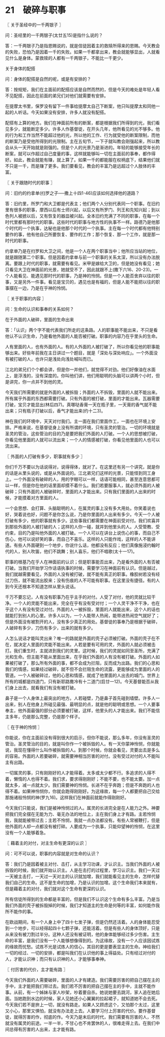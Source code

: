 # 21　破碎与职事



〖 关于圣经中的一千两银子 〗

问：圣经里的一千两银子(太廿五15)是指什么说的？

答：一千两银子乃是指恩赐说的，就是信徒因着主的救赎所得来的恩赐。今天教会的失败，恐怕乃是因着一千的失败。如果一千都拿出来，教会就能够显出，人就看见什么是身体。蒙救赎的人都有一千两银子，不能比一千更少。

关于身体的配搭

问：身体的配搭是自然的呢，或是有安排的？

答：按规矩，我们在主面前的配搭应该是自然而然的，但是今天的难处是年轻人看不见配搭，因此在前面的弟兄们对他们就需要有安排。

在提摩太书里，保罗没有留下一件事给提摩太自己下断案，他只叫提摩太和同他一起的人听话。今天如果没有安排，许多人就没有配搭。

配搭有上算的地方。我们在神面前所有的断案，都是根据我们所得到的光，我们看见多少，就能断定多少。许多人作基督徒，在开头几年，他所看见的光不够多。他的行为和工作当然不能超过他的光，所以他的工作、行为就受他的断案限制，而他的断案乃是受他所得到的光限制。主在五旬节，一下子就叫教会刚强起来，所以教会从头一天开始就是刚强的。但是个人的光景乃是渐进的。年轻的能够接受年长的断案，就可以作超过自己度量的事，这样就能够叫一切在主面前的事奉，都作得好。如此，教会就能有赚，就上算了。如果一千的都能服在权柄底下，结果他们就不只是一千，而是赚了更多。我们要看见，教会的丰富乃是远超过个人肢体的丰富。



〖 关于跟随时代的职事 〗

问：旧约的约拿单(扫罗之子──撒上十四1-46)应该如何选择他的道路？

答：旧约里，所罗门和大卫都是代表主；他们两个人分别代表同一个职事。在旧约里有很多的职事，摩西以后有士师兴起，以后又有所罗门、列王和先知兴起；到以色列人被掳以后，又有恢复的器皿被兴起。全本旧约充满了不同的职事，在每一个时代里都有那时代的职事。这些时代的职事与地方性的执事不一样。路德乃是他那个时代的一个执事，达秘也是他那个时代的一个执事。主在每一个时代都有他特别要作的事，他有他自己所要恢复、要作的工作；那个恢复、那一个工作，就是那一时代的职事。

约拿单乃是在扫罗和大卫之间，他是一个人在两个职事当中；他所应当站的地位，就是跟随第二个职事。但是因着约拿单与前一个职事的关系太深，所以没有办法脱离。要跟上时代的职事，就需要有看见。米甲是嫁给大卫的，但是她没有看见；她只看见大卫在神面前的光景，她就受不了，因此就跟不上(撒下六16、20-23)。一个人能看见、能遇见那时代的职事，乃是神的怜悯。但是一个人能否舍弃以往的职事，又是另外一件事。看见是宝贝的，遇见也是有福的，但是人能不能把以往的职事摆在一边，乃是在乎神的怜悯。



〖 关于职事的内容 〗

问：生命的认识和事奉的关系如何？

在于外面的人破碎，里面的生命出来

答：「认识」两个字不能代表我们所走的这条路。人的职事能不能出来，不只是看他认不认识生命，乃是看他外面的人能否被打破。职事的内容乃在乎里头的生命。

人有里面的人，也有外面的人。有的人外面的人被打破了，所以你看见他的职事能够出来。好些年前我在主日讲过一个题目，就是「深处与深处响应」。一个外面没有被打破的人，也许只是浅处向浅处喊叫而已。

江北的弟兄们个个都会讲，但是你一并他们，就觉得不对劲。他们好像油在水面上，是浮浅的，没有深度的。你叫他们讲，他们用聪明的头脑可以讲两个小时，但是讲完，你一点并不到他的灵。

今天我们所需要的就是外面的人被拆毁；外面的人不拆毁，里面的人就不能出来。所有属乎外面的东西都需要打破。只有外面的被打破，里面的才能出来。瓦器需要打破，宝贝才能显出(林后四7)。真哪哒香膏一天在瓶子里，一天膏的香气就不能出来；只有瓶子打破以后，香气才能出来(约十二3)。

神在我们的环境中，天天对付我们。主一面在我们里面作工，一面也在环境上安排。严格来说，在基督徒身上没有所谓的环境，只有圣灵的管治。一切的环境就是圣灵的管治，这些管治的目的乃是要把我们外面的人打破。一个人的思想被打破，你看见他里面的人就可以流出来；一个人的情感被打破，你看见他里面的人也可以流出来。



〖 外面的人打破有多少，职事就有多少 〗

你们千万不要以为话说得对，说得得体，就对了。在这里还有另一个讲究，就是你的话是从里头说的，或是从外面说的。江北弟兄们这样的光景，只能怪到同工身上。一个外面没有破碎的人，用的字眼可以一样，话语可能相同，甚至连意思都可以一样，但是你在他的话里面却摸不着什么。我们若要服事人，就必须外面的人被破碎；只有外面的人被破碎时，里面的人才能出来。只有我们里面的人出来的时候，才能摸着对方里面的人。

一个会思想、会打算、头脑聪明的人，在属灵的事上没有多大用处。你笑着说也好，哭着说也好，问题不是你怎么说，乃是你里面的人出来有多少。今天一个人被打破有多少，他的职事就有多少。这些事我们都需要在神面前受对付。我们欢喜并到那些外面的人被打破的人；这样的人你一碰，就并到他里头的人。人受管教、受约束，目的乃是叫他外面的人被打破。一个人可以在讲台上说伤心的事，而自己不伤心，他可以说好笑的事，而自己不喜乐。这样的人只能作戏，这样的人不能讲道。有些人外面硬到一个地步，你说什么话，他都没有反应；他们真像施浸约翰时代的人，别人吹笛，他们不跳舞；别人喜乐，他们不唱歌(太十一17)。

职事的根基乃在乎人在神面前的认识；但是职事能否出来，乃是看外面的人有否被打破。当我们开始学习作话语执事的时候，需要学习在神面前有认识。但是越过，我们就越需要看见，外面的人没有被打破，就不能有真正的职事。橡胶树若没有经过刀伤，就不能流出胶来；没有伤痕的人不可能有职事。在这里没有捷径。有的人到今天还根本不知道怎样从里头说话。

千万不要忘记，人有没有职事乃在乎主手的对付。人受了对付，他的灵就比较干净。一个人的灵能不能出来，完全在乎有没有受对付；一个人灵干净不干净，也在乎这个人有没有受过对付。外面的人一被拆毁，里面的人就能出来，这个人的话也就能打到别人的心里。许多人以为，一个人能带人热闹，能带进热闹空气就好了；但是外面没有被割开的人，没有多少真正的用处。基督徒的事奉乃是根据于破碎，人破碎有多少，刀伤有多少，出来的就有多少。

人怎么说话才能叫灵出来？唯一的路就是外面的壳子必须被打破。外面的壳子在不在，就决定人里面的灵能不能出来。人若是要有可用的灵，外面的人就必须被击打。我们重生时，主就进到我们的灵里。这时候，我们的灵就如同至圣所，充满了光和生命。但主能不能从里面出来，在乎我们外面的人有没有被打破。外面的人如果被打破了，那么所有外面的事，都不会成为拦阻，反而成为出路。我们的心思和我们的情感，如果经过破碎，就不但不会拦阻生命的流露，更能够成为里面的人的管道。一个人被破碎过，他的心思和情感，就成了他里面的人出去的城门。世界上所有的城都是四道门，只有新耶路撒冷有十二道门(启廿一12)。今天基督能否从我们身上出去，就看我们有没有被打破。

鼻子是一个人身体上最突出的地方。人若碰壁，乃是鼻子首先碰到墙壁。许多人一出来，别人在他身上所碰见最强、最明显的点，就是他的聪明或思想。一个人要事奉主，他外面最强的部分必须要被打破，这样，他里头的人才能出来。我们不能信主多年，仍是那么完整，仍是那个样子。



〖 在于神的怜悯 〗

你能说，你在主面前没有得到很大的启示，但你不能说，那么多年，你没有圣灵的管治。圣灵管治的目的，就是叫你作一个被拆毁的人。有一天你蒙神怜悯，你就能说，我现在懂得什么叫作被拆毁的人。到那个时候，你就会看见，灵要出去是多么的容易。外面的人若要破碎，就需要神相当厉害的对付。没有受过对付的人不能叫主有出路。

一切属灵的事，只有刚刚好的人才能得着。太多或太少都不行。多追求的人得不着，懒惰的人也得不着。我们求，要求得刚刚好；不能不要，也不能太要。加一点就太多，减一点就太少。我们需要神的怜悯。长进不在乎奔跑；但是不奔跑的人也得不着。如果神怜悯你，你就会跑得刚刚好。为这缘故，每一个人都要把自己交给那施诸般怜悯的神(罗九16)。这样我们在神面前就能作得刚刚好。

今天我们只能说，我们是被神怜悯过的人。属灵的长进完全是在人能力之外。神要把我们完全摆在无能为力、毫无办法的地位上，主在我们身上才有路。主若怜悯我，我就能被带过去；主若不怜悯，我就一点办法都没有。有些人常被鞭打，但是他外面的人却一点都没有被打碎。人要成为一个执事，只能仰望神的怜悯，在这里没有一个人能够着急。



〖 藉着主的对付，对主生命有更深的认识 〗

问：可不可以说，职事的内容就是对生命的认识？

答：我们乃是因着被主对付、击打，从主学习功课，才认识主。当我们外面的人被拆毁的时候，我们就开始认识主。人是在击打的过程里，学习认识主。我们一天过一天被主击打，一天过一天对主的认识就加增，我们就能看见主的生命，怎样代替我们自己的生命。这不是生命的加增，乃是认识的加增。这个生命我们本来就有，但是藉着主的对付，我们就对这个生命有更深的认识。

所有信徒所得到的生命都是丰富的，但是我们不认识这个生命有多么丰富。乃是当我们外面的壳子被拆毁掉的时候，我们才知道主的生命是何等的丰富，如何能作我所不能作的事。

在欧战期间，有一个人身上中了四十七发子弹，但是仍然还活着。人的身体能忍受到一个地步，可以经得起四十七颗子弹，还能活着。但是有些人的身体顶好，只是从来没有被刀割过半分。这种人还没有被证明，他的身体能够经过多少伤害。主生命的丰富，是我们没有一个人能够想像得到的。为这缘故，没有一个人应该因试炼的缘故而忧愁。试炼不光是试炼人的信心，其目的更是要表显主的生命。神给我们一切的经过、一切的安排，都是叫我们在认识他的事上得益处。只有经过对付的人，才能认识神；而只有认识神的人，才能够事奉神。



〖 付厉害的代价，主才能有路 〗

今天我们外面的人需要破碎，里面的人才有建造。我们需要厉害的把自己摆在主的手中，主才能把我们带过去。我们若不厉害的把自己摆在主的手中，主就不能作事。从前，有一个姊妹与家人吵架，吵着要自杀。她说她要去跳河，家人追在她后面。当她跑到水边的时候，家人见她还小心翼翼的拉起裙子，就知道她不会去死。今天我们若不是拚上一切，就没有路走。如果人又顾虑这个，又怕那个太过，这里又小心，那里又惧怕，就没有办法走上去。人要学习付上厉害的代价。要作基督徒，就得厉害的作，彻底的作。今天乃是末后的时代，我们需要有厉害的人，不然就没有属灵的前途。一半一半，不甘心也不肯罢休的人，很难走得上去。在我们中间总得有厉害的人出来，主才能有路。

